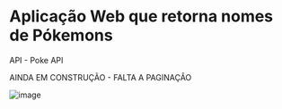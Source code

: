 <h1>Aplicação Web que retorna nomes de Pókemons </h1>

API - Poke API

AINDA EM CONSTRUÇÃO - FALTA A PAGINAÇÂO

![image](https://user-images.githubusercontent.com/48383295/159986536-c0c7c309-b1c5-4c6d-9f5f-75a12f178f3b.png)

